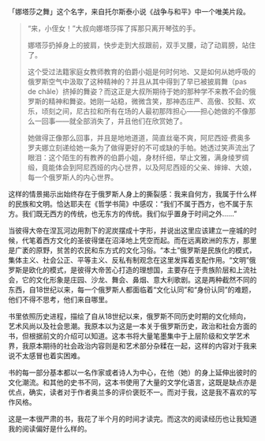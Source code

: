 「娜塔莎之舞」这个名字，来自托尔斯泰小说《战争与和平》中一个唯美片段。

> “来，小侄女！”大叔向娜塔莎挥了挥那只离开琴弦的手。
>
> 娜塔莎扔掉身上的披肩，快步走到大叔跟前，双手叉腰，动了动肩膀，站住了。
>
> 这个受过法籍家庭女教师教育的伯爵小姐是何时何地、又是如何从她呼吸的俄罗斯空气中汲取了这种精神的？并且从其中得到了早已被披肩舞（pas de châle）挤掉的舞姿？而这正是大叔所期待于她的那种学不来教不会的俄罗斯的精神和舞姿。她刚一站稳，微微含笑，那神态庄严、高傲、狡黠、欢乐，顷刻之间，尼古拉和所有在场的人最初那阵担心——担心她做的不像那么一回事——就全部消失了，并且他们在欣赏她了。
>
> 她做得正像那么回事，并且是地地道道，简直丝毫不爽，阿尼西娅·费奥多罗夫娜立刻递给她一条为了做得更好的不可或缺的手帕。她透过笑声流出了眼泪：这个陌生的有教养的伯爵小姐，身材纤细，举止文雅，满身绫罗绸缎，竟能体会到阿尼西娅的内心世界，以及阿尼西娅的父亲、婶婶、大娘，每一个俄罗斯人的内心世界。

这样的情景揭示出始终存在于俄罗斯人身上的撕裂感：我来自何方，我属于什么样的民族和文明。恰达耶夫在《哲学书简》中感叹：“我们不属于西方，也不属于东方。我们既无西方的传统，也无东方的传统。我们似乎置身于时间之外……”

当彼得大帝在涅瓦河边用割下的泥炭摆成十字形，并说出这里应该建立一座城的时候，代笔着西方文化的圣彼得堡在沼泽地上凭空而起。而在远离欧洲的东方，那里是广袤的原野，贫苦的农民和东方式的文化习俗。“本土”俄罗斯是民族化的模式，集体主义、社会公正、平等主义、反私有制观念在这里发挥着支配作用。“文明”俄罗斯是欧化的模式，是彼得大帝苦心打造的理想国，主要存在于贵族阶层和上流社会，它的文化形象是庄园、沙龙、舞会、鼻烟、意大利歌剧。这是两种截然不同的东西，自18世纪以来，每一个俄罗斯人都面临着“文化认同”和“身份认同”的难题，他们不得不思考，他们来自哪里。

 书里依照历史进程，描绘了自从18世纪以来，俄罗斯不同历史时期的文化倾向，艺术风尚以及社会思潮。我原本以为这是一本关于俄罗斯历史，政治和社会方面的书，但根据前文的介绍可以知道。这本书将大量笔墨集中于上层阶级和文学艺术界，我原本期待的社会政治内容则是和艺术部分杂糅在一起，这样的内容对于我来说不太感冒也着实困难。

书的每一部分基本都以一名作家或者诗人为中心，在他（她）的身上延伸出彼时的文化潮流。和其他的史书不同，这本书使用了大量的文学化语言，这既是缺点亦是优点，确实，读者对于作者奥兰多的评价褒贬不一。而对于我，这是我不喜欢的写作风格。

这是一本很严肃的书，我花了半个月的时间才读完。而这次的阅读经历也让我知道我的阅读偏好是什么样的。
<!-- ##{"timestamp":1668733961}## -->